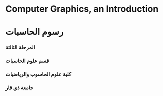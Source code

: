 # Computer Graphics, an Introduction

# رسوم الحاسبات 

### المرحلة الثالثة 
### قسم علوم الحاسبات
### كلية علوم الحاسوب والرياضيات
### جامعة ذي قار

